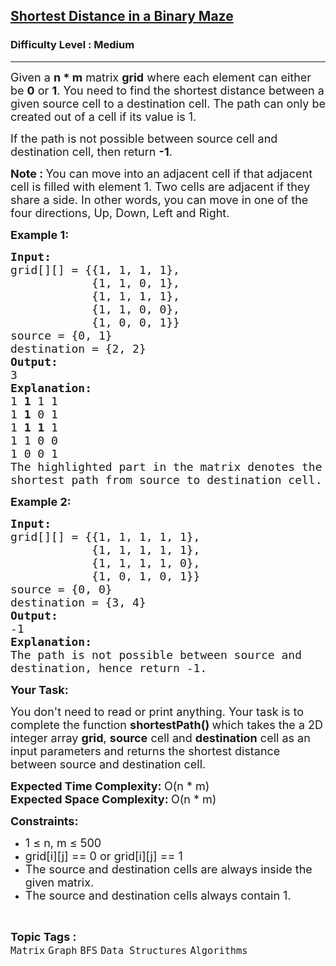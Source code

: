 <h2><a href="https://practice.geeksforgeeks.org/problems/shortest-path-in-a-binary-maze-1655453161/1?utm_source=youtube&utm_medium=collab_striver_ytdescription&utm_campaign=shortest-path-in-a-binary-maze">Shortest Distance in a Binary Maze</a></h2><h3>Difficulty Level : Medium</h3><hr><div class="problems_problem_content__Xm_eO"><p><span style="font-size:18px">Given a <strong>n * m</strong>&nbsp;matrix <strong>grid</strong> where each element can either be <strong>0</strong> or <strong>1</strong>. You&nbsp;need to find the shortest distance&nbsp;between a given source cell to a destination cell. The path can only be created out of a cell if its value is 1.&nbsp;</span></p>

<p><span style="font-size:18px">If the path is not possible between source cell and destination cell, then return <strong>-1</strong>.</span></p>

<p><span style="font-size:18px"><strong>Note :&nbsp;</strong>You can move into an adjacent cell if that adjacent cell is filled with element 1. Two cells are adjacent if they share a side. In other words,&nbsp;you can move in one of the four&nbsp;directions, Up, Down, Left&nbsp;and Right.</span></p>

<p><strong><span style="font-size:18px">Example 1:</span></strong></p>

<pre><strong><span style="font-size:18px">Input:</span></strong>
<span style="font-size:18px">grid[][] = {{1, 1, 1, 1},
            {1, 1, 0, 1},
            {1, 1, 1, 1},
            {1, 1, 0, 0},
            {1, 0, 0, 1}}</span>
<span style="font-size:18px">source = {0, 1}</span>
<span style="font-size:18px">destination = {2, 2}</span>
<span style="font-size:18px"><strong>Output:</strong></span>
<span style="font-size:18px">3</span>
<span style="font-size:18px"><strong>Explanation:</strong></span>
<span style="font-size:18px">1 <strong>1</strong> 1 1
1 <strong>1</strong> 0 1
1 <strong>1</strong> <strong>1</strong> 1
1 1 0 0
1 0 0 1
The highlighted part in the matrix denotes the 
shortest path from source to destination cell.</span>
</pre>

<p><strong><span style="font-size:18px">Example 2:</span></strong></p>

<pre><strong><span style="font-size:18px">Input:</span></strong>
<span style="font-size:18px">grid[][] = {{1, 1, 1, 1, 1},
            {1, 1, 1, 1, 1},
            {1, 1, 1, 1, 0},
            {1, 0, 1, 0, 1}}</span>
<span style="font-size:18px">source = {0, 0}</span>
<span style="font-size:18px">destination = {3, 4}</span>
<span style="font-size:18px"><strong>Output:</strong></span>
<span style="font-size:18px">-1</span>
<span style="font-size:18px"><strong>Explanation:</strong></span>
<span style="font-size:18px">The path is not possible between source and</span>&nbsp;
<span style="font-size:18px">destination, hence return -1.</span>
</pre>

<p><strong><span style="font-size:18px">Your Task:</span></strong></p>

<p><span style="font-size:18px">You don't need to read or print anything. Your task is to complete the function <strong>shortestPath()&nbsp;</strong>which takes the a 2D integer array&nbsp;<strong>grid</strong>, <strong>source</strong> cell and <strong>destination</strong> cell&nbsp;as an input parameters and returns the shortest distance between source and destination cell.</span></p>

<p><span style="font-size:18px"><strong>Expected Time Complexity:&nbsp;</strong>O(n * m)<br>
<strong>Expected Space Complexity:&nbsp;</strong>O(n * m)</span></p>

<p><span style="font-size:18px"><strong>Constraints:</strong></span></p>

<ul>
	<li><span style="font-size:18px">1 ≤ n, m ≤ 500</span></li>
	<li><span style="font-size:18px">grid[i][j] == 0 or grid[i][j] == 1</span></li>
	<li><span style="font-size:18px">The source and destination cells are always inside the given matrix.</span></li>
	<li><span style="font-size:18px">The source and destination cells always contain 1.</span></li>
</ul>
</div><br><p><span style=font-size:18px><strong>Topic Tags : </strong><br><code>Matrix</code>&nbsp;<code>Graph</code>&nbsp;<code>BFS</code>&nbsp;<code>Data Structures</code>&nbsp;<code>Algorithms</code>&nbsp;